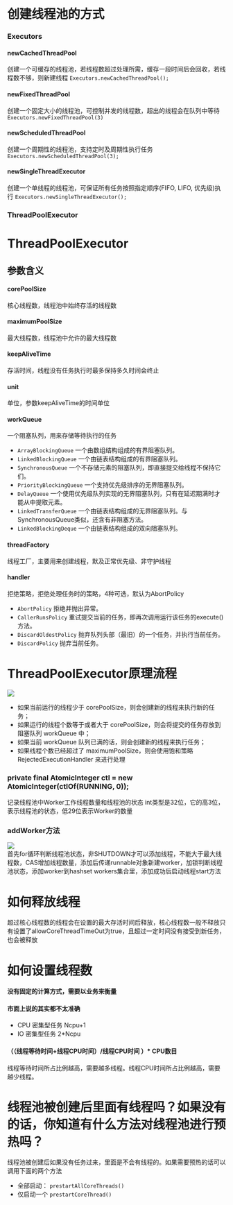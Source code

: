 # 创建线程池的方式
### Executors
#### newCachedThreadPool
创建一个可缓存的线程池，若线程数超过处理所需，缓存一段时间后会回收，若线程数不够，则新建线程
`Executors.newCachedThreadPool();`
#### newFixedThreadPool
创建一个固定大小的线程池，可控制并发的线程数，超出的线程会在队列中等待
`Executors.newFixedThreadPool(3)`
#### newScheduledThreadPool
创建一个周期性的线程池，支持定时及周期性执行任务
`Executors.newScheduledThreadPool(3);`
#### newSingleThreadExecutor
创建一个单线程的线程池，可保证所有任务按照指定顺序(FIFO, LIFO, 优先级)执行
`Executors.newSingleThreadExecutor();`
### ThreadPoolExecutor
# ThreadPoolExecutor
## 参数含义
#### corePoolSize
核心线程数，线程池中始终存活的线程数
#### maximumPoolSize
最大线程数，线程池中允许的最大线程数
#### keepAliveTime
存活时间，线程没有任务执行时最多保持多久时间会终止
#### unit
单位，参数keepAliveTime的时间单位
#### workQueue
一个阻塞队列，用来存储等待执行的任务
- `ArrayBlockingQueue`	一个由数组结构组成的有界阻塞队列。
- `LinkedBlockingQueue`	一个由链表结构组成的有界阻塞队列。
- `SynchronousQueue`	一个不存储元素的阻塞队列，即直接提交给线程不保持它们。
- `PriorityBlockingQueue`	一个支持优先级排序的无界阻塞队列。
- `DelayQueue`	一个使用优先级队列实现的无界阻塞队列，只有在延迟期满时才能从中提取元素。
- `LinkedTransferQueue`	一个由链表结构组成的无界阻塞队列。与SynchronousQueue类似，还含有非阻塞方法。
- `LinkedBlockingDeque`	一个由链表结构组成的双向阻塞队列。
#### threadFactory
线程工厂，主要用来创建线程，默及正常优先级、非守护线程
#### handler
拒绝策略，拒绝处理任务时的策略，4种可选，默认为AbortPolicy
- `AbortPolicy`	拒绝并抛出异常。
- `CallerRunsPolicy`	重试提交当前的任务，即再次调用运行该任务的execute()方法。
- `DiscardOldestPolicy`	抛弃队列头部（最旧）的一个任务，并执行当前任务。
- `DiscardPolicy`	抛弃当前任务。
# ThreadPoolExecutor原理流程
![](../img/Java多线程/ThreadPoolExecutor原理流程.png)
- 如果当前运行的线程少于 corePoolSize，则会创建新的线程来执行新的任务；
- 如果运行的线程个数等于或者大于 corePoolSize，则会将提交的任务存放到阻塞队列 workQueue 中；
- 如果当前 workQueue 队列已满的话，则会创建新的线程来执行任务；
- 如果线程个数已经超过了 maximumPoolSize，则会使用饱和策略 RejectedExecutionHandler 来进行处理
### private final AtomicInteger ctl = new AtomicInteger(ctlOf(RUNNING, 0));
记录线程池中Worker工作线程数量和线程池的状态 int类型是32位，它的高3位，表示线程池的状态，低29位表示Worker的数量
### addWorker方法
![](../img/Java多线程/addWorker.png)			
首先for循环判断线程池状态，非SHUTDOWN才可以添加线程，不能大于最大线程数，CAS增加线程数量，添加后传递runnable对象新建worker，加锁判断线程池状态，添加worker到hashset workers集合里，添加成功后启动线程start方法
# 如何释放线程
超过核心线程数的线程会在设置的最大存活时间后释放，核心线程数一般不释放只有设置了allowCoreThreadTimeOut为true，且超过一定时间没有接受到新任务，也会被释放
# 如何设置线程数
#### 没有固定的计算方式，需要以业务来衡量
#### 市面上说的其实都不太准确
- CPU 密集型任务  Ncpu+1
- IO 密集型任务   2*Ncpu
#### （（线程等待时间+线程CPU时间）/线程CPU时间 ）* CPU数目
线程等待时间所占比例越高，需要越多线程。线程CPU时间所占比例越高，需要越少线程。
# 线程池被创建后里面有线程吗？如果没有的话，你知道有什么方法对线程池进行预热吗？
线程池被创建后如果没有任务过来，里面是不会有线程的。如果需要预热的话可以调用下面的两个方法
- 全部启动： `prestartAllCoreThreads()`
- 仅启动一个 `prestartCoreThread()`